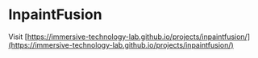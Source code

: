 # InpaintFusion

Visit [https://immersive-technology-lab.github.io/projects/inpaintfusion/](https://immersive-technology-lab.github.io/projects/inpaintfusion/)
